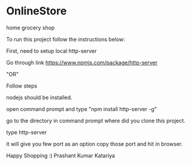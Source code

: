 # OnlineStore
home grocery shop

To run this project follow the instructions below:

First, need to setup local http-server

Go through link https://www.npmjs.com/package/http-server

"OR"

Follow steps

nodejs should be installed.

open command prompt and type "npm install http-server -g"

go to the directory in command prompt where did you clone this project.

type http-server

it will give you few port as an option copy those port and hit in browser.


Happy Shopping :)
Prashant Kumar Katariya
